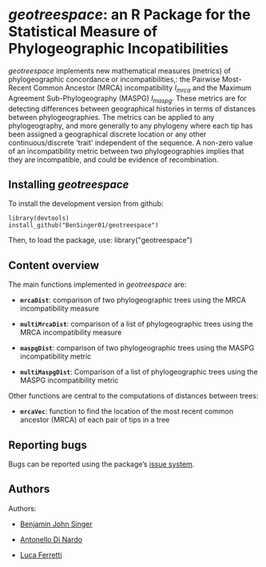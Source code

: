 # *geotreespace*: an R Package for the Statistical Measure of Phylogeographic Incopatibilities

*geotreespace* implements new mathematical measures (metrics) of phylogeographic concordance or incompatibilities,:
the Pairwise Most-Recent Common Ancestor (MRCA) incompatibility $I_{mrca}$ and the Maximum Agreement Sub-Phylogeography (MASPG) $I_{maspg}$.
These metrics are for detecting differences between geographical histories in terms of
distances between phylogeographies. The metrics can be applied to any phylogeography, 
and more generally to any phylogeny where each tip has been assigned
a geographical discrete location or any other continuous/discrete 'trait' independent of the sequence.
A non-zero value of an incompatibility metric between two phylogeographies implies that they are incompatible,
and could be evidence of recombination.


## Installing *geotreespace*

To install the development version from github:

    library(devtools)
    install_github("BenSinger01/geotreespace")

Then, to load the package, use:
    library("geotreespace")


## Content overview

The main functions implemented in *geotreespace* are:

-  **`mrcaDist`**: comparison of two phylogeographic trees using the MRCA incompatibility measure

-  **`multiMrcaDist`**: comparison of a list of phylogeographic trees using the MRCA incompatibility measure

-  **`maspgDist`**: comparison of two phylogeographic trees using the MASPG incompatibility metric

-  **`multiMaspgDist`**: Comparison of a list of phylogeographic trees using the MASPG incompatibility metric

Other functions are central to the computations of distances between
trees:

-  **`mrcaVec`**: function to find the location of the most recent common ancestor (MRCA) of each pair of tips in a tree


## Reporting bugs

Bugs can be reported using the package’s
[issue system](https://github.com/BenSinger01/geotreespace/issues).


## Authors

Authors:

- [Benjamin John Singer](https://twitter.com/_bensinger?lang=en-GB)

- [Antonello Di Nardo](https://www.pirbright.ac.uk/users/dr-antonello-di-nardo)

- [Luca Ferretti](https://sites.google.com/view/lucaferretti)
